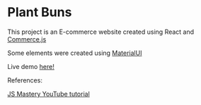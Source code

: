 # Plant Buns

This project is an E-commerce website created using React and [Commerce.js](https://commercejs.com/)

Some elements were created using [MaterialUI](https://material-ui.com/)

Live demo [here!](https://material-ui.com/)

References:

[JS Mastery YouTube tutorial](https://www.youtube.com/watch?v=377AQ0y6LPA&feature=youtu.be&ab_channel=JavaScriptMastery)
